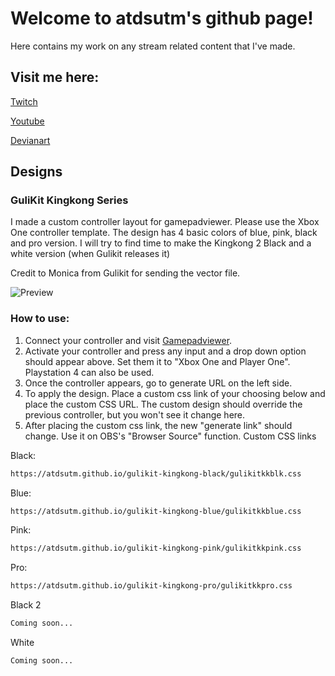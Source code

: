 # Welcome to atdsutm's github page!

Here contains my work on any stream related content that I've made.

## Visit me here:

[Twitch](https://www.twitch.tv/atdsutm)

[Youtube](https://www.youtube.com/user/atdsutm)

[Devianart](https://www.deviantart.com/atdsutm/about)

## Designs

### GuliKit Kingkong Series

I made a custom controller layout for gamepadviewer. Please use the Xbox One controller template.
The design has 4 basic colors of blue, pink, black and pro version. I will try to find time to make the Kingkong 2 Black and a white version (when Gulikit releases it)

Credit to Monica from Gulikit for sending the vector file.


![Preview](https://atdsutm.github.io/Controller%20Preview.gif)



### How to use:
1. Connect your controller and visit [Gamepadviewer](https://gamepadviewer.com/#).
2. Activate your controller and press any input and a drop down option should appear above. Set them it to "Xbox One and Player One". Playstation 4 can also be used.
3. Once the controller appears, go to generate URL on the left side. 
4. To apply the design. Place a custom css link of your choosing below and place the custom CSS URL. The custom design should override the previous controller, but you won't see it change here.
5. After placing the custom css link, the new "generate link" should change. Use it on OBS's "Browser Source" function.
Custom CSS links

Black:
```markdown
https://atdsutm.github.io/gulikit-kingkong-black/gulikitkkblk.css
```
Blue:
```markdown
https://atdsutm.github.io/gulikit-kingkong-blue/gulikitkkblue.css
```
Pink:
```markdown
https://atdsutm.github.io/gulikit-kingkong-pink/gulikitkkpink.css
```
Pro:
```markdown
https://atdsutm.github.io/gulikit-kingkong-pro/gulikitkkpro.css
```
Black 2
```markdown
Coming soon...
```
White
```markdown
Coming soon...
```



<!-- 
```markdown
Syntax highlighted code block

# Header 1
## Header 2
### Header 3

- Bulleted
- List

1. Numbered
2. List

**Bold** and _Italic_ and `Code` text

[Link](url) and ![Image](src)
```

For more details see [Basic writing and formatting syntax](https://docs.github.com/en/github/writing-on-github/getting-started-with-writing-and-formatting-on-github/basic-writing-and-formatting-syntax).

### Jekyll Themes

Your Pages site will use the layout and styles from the Jekyll theme you have selected in your [repository settings](https://github.com/atdsutm/atdsutm.github.io/settings/pages). The name of this theme is saved in the Jekyll `_config.yml` configuration file.

### Support or Contact

Having trouble with Pages? Check out our [documentation](https://docs.github.com/categories/github-pages-basics/) or [contact support](https://support.github.com/contact) and we’ll help you sort it out.
 -->
